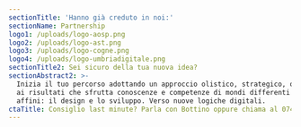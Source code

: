 ```yaml
---
sectionTitle: 'Hanno già creduto in noi:'
sectionName: Partnership
logo1: /uploads/logo-aosp.png
logo2: /uploads/logo-ast.png
logo3: /uploads/logo-cogne.png
logo4: /uploads/logo-umbriadigitale.png
sectionTitle2: Sei sicuro della tua nuova idea?
sectionAbstract2: >-
  Inizia il tuo percorso adottando un approccio olistico, strategico, orientato
  ai risultati che sfrutta conoscenze e competenze di mondi differenti ed
  affini: il design e lo sviluppo. Verso nuove logiche digitali. 
ctaTitle: Consiglio last minute? Parla con Bottino oppure chiama al 0744/33434522
---
```

